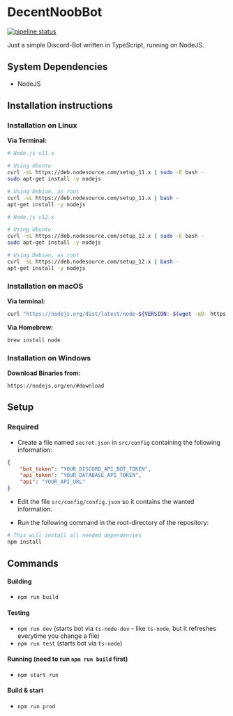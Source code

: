 # DecentNoobBot

[![pipeline status](https://git.bre4k3r.de/dev-bre4k3r/decentnoobbot/badges/master/pipeline.svg)](https://git.bre4k3r.de/dev-bre4k3r/decentnoobbot/commits/master)

Just a simple Discord-Bot written in TypeScript, running on NodeJS.

## System Dependencies

-   NodeJS

## Installation instructions

### Installation on Linux

**Via Terminal:**

```sh
# Node.js v11.x

# Using Ubuntu
curl -sL https://deb.nodesource.com/setup_11.x | sudo -E bash -
sudo apt-get install -y nodejs

# Using Debian, as root
curl -sL https://deb.nodesource.com/setup_11.x | bash -
apt-get install -y nodejs

# Node.js v12.x

# Using Ubuntu
curl -sL https://deb.nodesource.com/setup_12.x | sudo -E bash -
sudo apt-get install -y nodejs

# Using Debian, as root
curl -sL https://deb.nodesource.com/setup_12.x | bash -
apt-get install -y nodejs
```

### Installation on macOS

**Via terminal:**

```sh
curl "https://nodejs.org/dist/latest/node-${VERSION:-$(wget -qO- https://nodejs.org/dist/latest/ | sed -nE 's|.*>node-(.*)\.pkg</a>.*|\1|p')}.pkg" > "$HOME/Downloads/node-latest.pkg" && sudo installer -store -pkg "$HOME/Downloads/node-latest.pkg" -target "/"
```

**Via Homebrew:**

```sh
brew install node
```

### Installation on Windows

**Download Binaries from:**

```http
https://nodejs.org/en/#download
```

## Setup

### Required

-   Create a file named `secret.json` in `src/config` containing the following information:

```json
{
    "bot_token": "YOUR_DISCORD_API_BOT_TOKEN",
    "api_token": "YOUR_DATABASE_API_TOKEN",
    "api": "YOUR_API_URL"
}
```

-   Edit the file `src/config/config.json` so it contains the wanted information.

-   Run the following command in the root-directory of the repository:

```sh
# This will install all needed dependencies
npm install
```

## Commands

#### Building

-   `npm run build`

#### Testing

-   `npm run dev` (starts bot via `ts-node-dev` - like `ts-node`, but it refreshes everytime you change a file)
-   `npm run test` (starts bot via `ts-node`)

#### Running (need to run `npm run build` first)

-   `npm start run`

#### Build & start

-   `npm run prod`
